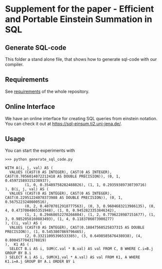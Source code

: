 # Supplement for the paper - Efficient and Portable Einstein Summation in SQL

## Generate SQL-code
This folder a stand alone file, that shows how to generate sql-code with our compiler.

## Requirements
See [requirements](../README.md#Requirements) of the whole repository.

## Online Interface
We have an online interface for creating SQL queries from einstein notation. You can check it out at 
https://sql-einsum.ti2.uni-jena.de/.

## Usage 
You can start the experiments with 
````commandline
>>> python generate_sql_code.py

WITH A(i, j, val) AS (
  VALUES (CAST(0 AS INTEGER), CAST(0 AS INTEGER), CAST(0.7056014072212418 AS DOUBLE PRECISION)), (0, 1, 0.45971589315238937), 
         (1, 0, 0.35489758282488826), (1, 1, 0.29359389730739716)
), B(i, j, val) AS (
  VALUES (CAST(0 AS INTEGER), CAST(0 AS INTEGER), CAST(0.22951224078373988 AS DOUBLE PRECISION)), (0, 1, 0.5675223248600516), 
         (0, 2, 0.40707012918777563), (0, 3, 0.9604683213986135), (0, 4, 0.4737084865351948), (1, 0, 0.9452823353846342), 
         (1, 1, 0.29468652270266804), (1, 2, 0.7796228987151677), (1, 3, 0.9852058160883493), (1, 4, 0.1183786073900277)
), C(i, val) AS (
  VALUES (CAST(0 AS INTEGER), CAST(0.18847560525837315 AS DOUBLE PRECISION)), (1, 0.5453807869796465), 
         (2, 0.33211095396533385), (3, 0.6498585676438938), (4, 0.8004577043178819)
),  K1 AS (
  SELECT B.i AS i, SUM(C.val * B.val) AS val FROM C, B WHERE C.i=B.j GROUP BY B.i
) SELECT A.i AS i, SUM(K1.val * A.val) AS val FROM K1, A WHERE K1.i=A.j GROUP BY A.i ORDER BY i
````